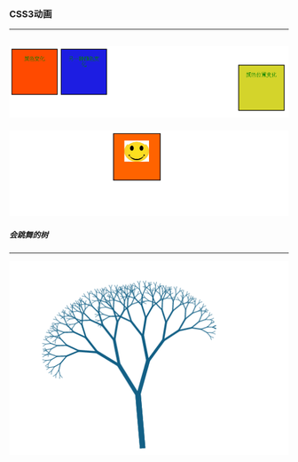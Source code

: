﻿### CSS3动画
---
![animation.PNG](picture/animation.PNG)
---
![animation-play.PNG](picture/animation-play.PNG)
##### 会跳舞的树
---
![dacingTree.png](picture/dacingTree.png)
